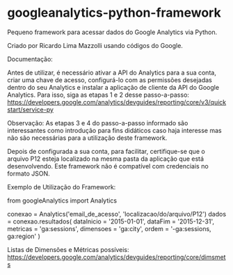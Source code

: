 # googleanalytics-python-framework
Pequeno framework para acessar dados do Google Analytics via Python.

Criado por Ricardo Lima Mazzolli usando códigos do Google.

Documentação:

Antes de utilizar, é necessário ativar a API do Analytics para a sua conta, criar uma chave de acesso, configurá-lo com as permissões desejadas dentro do seu Analytics e instalar a aplicação de cliente da API do Google Analytics. Para isso, siga as etapas 1 e 2 desse passo-a-passo:
https://developers.google.com/analytics/devguides/reporting/core/v3/quickstart/service-py

Observação: As etapas 3 e 4 do passo-a-passo informado são interessantes como introdução para fins didáticos caso haja interesse mas não são necessárias para a utilização deste framework.

Depois de configurada a sua conta, para facilitar, certifique-se que o arquivo P12 esteja localizado na mesma pasta da aplicação que está desenvolvendo. Este framework não é compatível com credenciais no formato JSON.

Exemplo de Utilização do Framework:


from googleAnalytics import Analytics

conexao = Analytics('email_de_acesso', 'localizacao/do/arquivo/P12')
dados = conexao.resultados(
	dataInicio = '2015-01-01',
	dataFim = '2015-12-31',
	metricas = 'ga:sessions',
	dimensoes = 'ga:city',
	ordem = '-ga:sessions, ga:region'
)


Listas de Dimensões e Métricas possíveis:
https://developers.google.com/analytics/devguides/reporting/core/dimsmets
